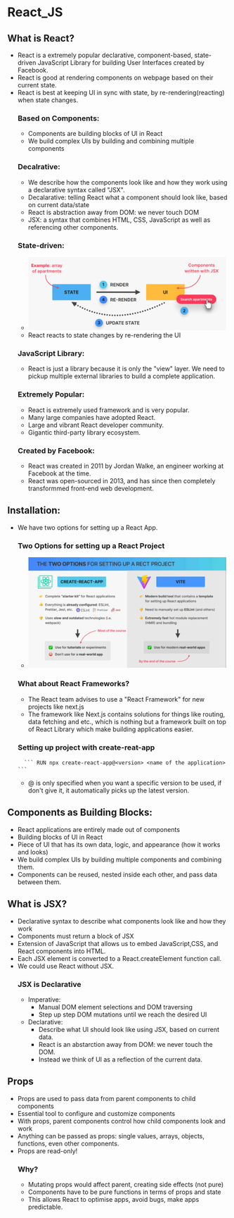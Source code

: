 # React_JS
## What is React?
- React is a extremely popular declarative, component-based, state-driven JavaScript Library for building User Interfaces created by Facebook.
- React is good at rendering components on webpage based on their current state.
- React is best at keeping UI in sync with state, by re-rendering(reacting) when state changes.
    ### Based on Components:
    - Components are building blocks of UI in React
    - We build complex UIs by building and combining multiple components
    ### Decalrative:
    - We describe how the components look like and how they work using a declarative syntax called "JSX".
    - Decalarative: telling React what a component should look like, based on current data/state
    - React is abstraction away from DOM: we never touch DOM
    - JSX: a syntax that combines HTML, CSS, JavaScript as well as referencing other components.
    ### State-driven:
    - [<img src="Notes_Images/react_work.png" width="450"/>](react_work.png)
    - React reacts to state changes by re-rendering the UI
    ### JavaScript Library:
    - React is just a library because it is only the "view" layer. We need to pickup multiple external libraries to build a complete application.
    ### Extremely Popular:
    - React is extremely used framework and is very popular.
    - Many large companies have adopted React.
    - Large and vibrant React developer community.
    - Gigantic third-party library ecosystem.
    ### Created by Facebook:
    - React was created in 2011 by Jordan Walke, an engineer working at Facebook at the time.
    - React was open-sourced in 2013, and has since then completely transformmed front-end web development.
## Installation:
- We have two options for setting up a React App.
    ### Two Options for setting up a React Project
    - [<img src="Notes_Images/options.png" width="450"/>](options.png)
    
    ### What about React Frameworks?
    - The React team advises to use a "React Framework" for new projects like next.js
    - The framework like Next.js contains solutions for things like routing, data fetching and etc., which is nothing but a framework built on top of React Library which make building applications easier.

    ### Setting up project with create-reat-app
        ``` RUN npx create-react-app@<version> <name of the application> ```
    - @<version> is only specified when you want a specific version to be used, if don't give it, it automatically picks up the latest version.


## Components as Building Blocks:
- React applications are entirely made out of components
- Building blocks of UI in React
- Piece of UI that has its own data, logic, and appearance (how it works and looks)
- We build complex UIs by building multiple components and combining them.
- Components can be reused, nested inside each other, and pass data between them.

## What is JSX?
- Declarative syntax to describe what components look like and how they work
- Components must return a block of JSX
- Extension of JavaScript that allows us to embed JavaScript,CSS, and React components into HTML.
- Each JSX element is converted to a React.createElement function call.
- We could use React without JSX.
    ### JSX is Declarative
    - Imperative:
        - Manual DOM element selections and DOM traversing
        - Step up step DOM mutations until we reach the desired UI
    - Declarative:
        - Describe what UI should look like using JSX, based on current data.
        - React is an abstarction away from DOM: we never touch the DOM.
        - Instead we think of UI as a reflection of the current data.
## Props
- Props are used to pass data from parent components to child components
- Essential tool to configure and customize components
- With props, parent components control how child components look and work
- Anything can be passed as props: single values, arrays, objects, functions, even other components.
- Props are read-only!
    ### Why?
    - Mutating props would affect parent, creating side effects (not pure)
    - Components have to be pure functions in terms of props and state
    - This allows React to optimise apps, avoid bugs, make apps predictable.
